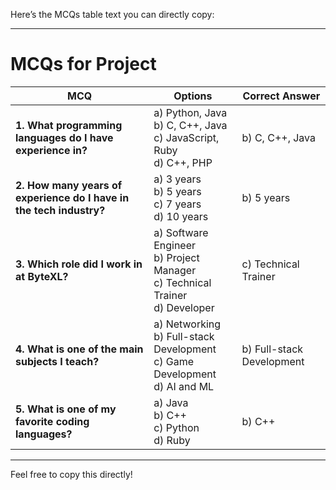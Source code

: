Here’s the MCQs table text you can directly copy:

---

# MCQs for Project

| MCQ | Options | Correct Answer |
| --- | ------- | -------------- |
| **1. What programming languages do I have experience in?** | a) Python, Java<br>b) C, C++, Java<br>c) JavaScript, Ruby<br>d) C++, PHP | b) C, C++, Java |
| **2. How many years of experience do I have in the tech industry?** | a) 3 years<br>b) 5 years<br>c) 7 years<br>d) 10 years | b) 5 years |
| **3. Which role did I work in at ByteXL?** | a) Software Engineer<br>b) Project Manager<br>c) Technical Trainer<br>d) Developer | c) Technical Trainer |
| **4. What is one of the main subjects I teach?** | a) Networking<br>b) Full-stack Development<br>c) Game Development<br>d) AI and ML | b) Full-stack Development |
| **5. What is one of my favorite coding languages?** | a) Java<br>b) C++<br>c) Python<br>d) Ruby | b) C++ |

---

Feel free to copy this directly!
